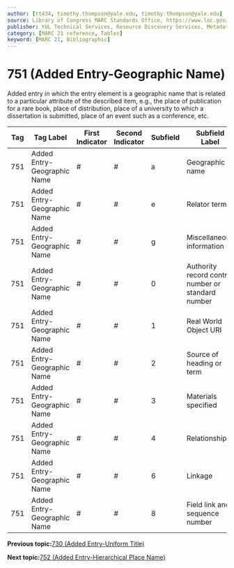```yaml
---
author: [tt434, timothy.thompson@yale.edu, timothy.thompson@yale.edu]
source: Library of Congress MARC Standards Office, https://www.loc.gov/marc/bibliographic/bd751.html
publisher: YUL Technical Services, Resource Discovery Services, Metadata Services Unit
category: [MARC 21 reference, Tables]
keyword: [MARC 21, Bibliographic]
---
```


# 751 \(Added Entry-Geographic Name\)

Added entry in which the entry element is a geographic name that is related to a particular attribute of the described item, e.g., the place of publication for a rare book, place of distribution, place of a university to which a dissertation is submitted, place of an event such as a conference, etc.

|Tag|Tag Label|First Indicator|Second Indicator|Subfield|Subfield Label|Repeatable|
|---|---------|---------------|----------------|--------|--------------|----------|
|751|Added Entry-Geographic Name|\#|\#|a|Geographic name|F|
|751|Added Entry-Geographic Name|\#|\#|e|Relator term|T|
|751|Added Entry-Geographic Name|\#|\#|g|Miscellaneous information|T|
|751|Added Entry-Geographic Name|\#|\#|0|Authority record control number or standard number|T|
|751|Added Entry-Geographic Name|\#|\#|1|Real World Object URI|T|
|751|Added Entry-Geographic Name|\#|\#|2|Source of heading or term|F|
|751|Added Entry-Geographic Name|\#|\#|3|Materials specified|F|
|751|Added Entry-Geographic Name|\#|\#|4|Relationship|T|
|751|Added Entry-Geographic Name|\#|\#|6|Linkage|F|
|751|Added Entry-Geographic Name|\#|\#|8|Field link and sequence number|T|

**Previous topic:**[730 \(Added Entry-Uniform Title\)](../tables/730_bib_table.md)

**Next topic:**[752 \(Added Entry-Hierarchical Place Name\)](../tables/752_bib_table.md)

